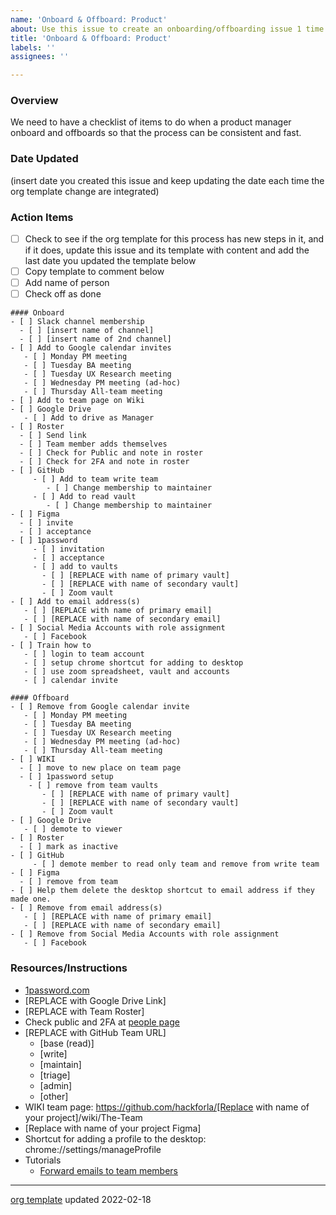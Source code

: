 ```yaml
---
name: 'Onboard & Offboard: Product'
about: Use this issue to create an onboarding/offboarding issue 1 time.
title: 'Onboard & Offboard: Product'
labels: ''
assignees: ''

---
```


### Overview
We need to have a checklist of items to do when a product manager onboard and offboards so that the process can be consistent and fast.

### Date Updated
(insert date you created this issue and keep updating the date each time the org template change are integrated)

### Action Items
- [ ] Check to see if the org template for this process has new steps in it, and if it does, update this  issue and its template with content and add the last date you updated the template below
- [ ] Copy template to comment below
- [ ] Add name of person
- [ ] Check off as done

```
#### Onboard
- [ ] Slack channel membership
  - [ ] [insert name of channel]
  - [ ] [insert name of 2nd channel]
- [ ] Add to Google calendar invites
   - [ ] Monday PM meeting
   - [ ] Tuesday BA meeting
   - [ ] Tuesday UX Research meeting
   - [ ] Wednesday PM meeting (ad-hoc)
   - [ ] Thursday All-team meeting
- [ ] Add to team page on Wiki
- [ ] Google Drive
   - [ ] Add to drive as Manager
- [ ] Roster
  - [ ] Send link
  - [ ] Team member adds themselves
  - [ ] Check for Public and note in roster
  - [ ] Check for 2FA and note in roster
- [ ] GitHub
     - [ ] Add to team write team
        - [ ] Change membership to maintainer
     - [ ] Add to read vault
        - [ ] Change membership to maintainer
- [ ] Figma
  - [ ] invite
  - [ ] acceptance
- [ ] 1password 
     - [ ] invitation
     - [ ] acceptance
     - [ ] add to vaults
       - [ ] [REPLACE with name of primary vault]
       - [ ] [REPLACE with name of secondary vault]
       - [ ] Zoom vault
- [ ] Add to email address(s)
   - [ ] [REPLACE with name of primary email]
   - [ ] [REPLACE with name of secondary email]
- [ ] Social Media Accounts with role assignment
   - [ ] Facebook
- [ ] Train how to 
   - [ ] login to team account
   - [ ] setup chrome shortcut for adding to desktop
   - [ ] use zoom spreadsheet, vault and accounts
   - [ ] calendar invite
```
```
#### Offboard
- [ ] Remove from Google calendar invite
   - [ ] Monday PM meeting
   - [ ] Tuesday BA meeting
   - [ ] Tuesday UX Research meeting
   - [ ] Wednesday PM meeting (ad-hoc)
   - [ ] Thursday All-team meeting
- [ ] WIKI
  - [ ] move to new place on team page
  - [ ] 1password setup
    - [ ] remove from team vaults
       - [ ] [REPLACE with name of primary vault]
       - [ ] [REPLACE with name of secondary vault]
       - [ ] Zoom vault
- [ ] Google Drive
   - [ ] demote to viewer
- [ ] Roster
  - [ ] mark as inactive
- [ ] GitHub
     - [ ] demote member to read only team and remove from write team
- [ ] Figma
  - [ ] remove from team
- [ ] Help them delete the desktop shortcut to email address if they made one.
- [ ] Remove from email address(s)
   - [ ] [REPLACE with name of primary email]
   - [ ] [REPLACE with name of secondary email]
- [ ] Remove from Social Media Accounts with role assignment
   - [ ] Facebook
```

### Resources/Instructions
- [1password.com](https://1password.com/)
- [REPLACE with Google Drive Link]
- [REPLACE with Team Roster]
- Check public and 2FA at [people page](https://github.com/orgs/hackforla/people)
- [REPLACE with GitHub Team URL]
   - [base (read)]
   - [write]
   - [maintain]
   - [triage]
   - [admin]
   - [other]
- WIKI team page: https://github.com/hackforla/[Replace with name of your project]/wiki/The-Team
- [Replace with name of your project Figma]
- Shortcut for adding a profile to the desktop:  chrome://settings/manageProfile
- Tutorials
  - [Forward emails to team members](https://github.com/hackforla/product-management/wiki/Forward-emails-to-team-members)
---
[org template](https://raw.githubusercontent.com/hackforla/.github/main/.github/ISSUE_TEMPLATE/onboard---offboard--product.md) updated 2022-02-18
